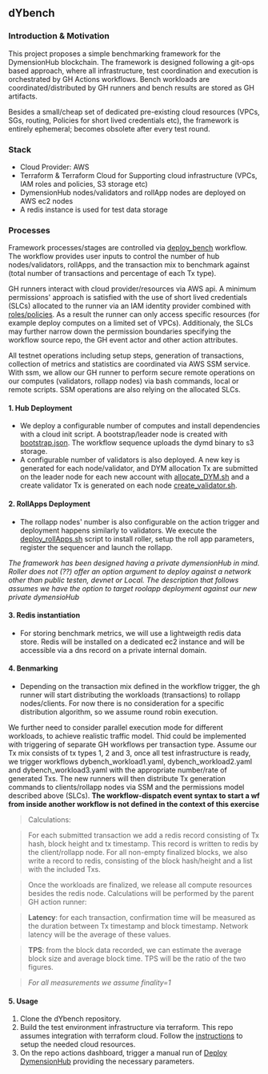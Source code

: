 ## dYbench

### Introduction & Motivation

This project proposes a simple benchmarking framework for the DymensionHub blockchain. The framework is designed following a git-ops based approach, where all infrastructure, test coordination and execution is orchestrated by GH Actions workflows. Bench workloads are coordinated/distributed by GH runners and bench results are stored as GH artifacts.

Besides a small/cheap set of dedicated pre-existing cloud resources (VPCs, SGs, routing, Policies for short lived credentials etc), the framework is entirely ephemeral; becomes obsolete after every test round.

### Stack
 - Cloud Provider: AWS
 - Terraform & Terraform Cloud for Supporting cloud infrastructure (VPCs, IAM roles and policies, S3 storage etc)
 - DymensionHub nodes/validators and rollApp nodes are deployed on AWS ec2 nodes
 - A redis instance is used for test data storage

### Processes

Framework processes/stages are controlled via [deploy_bench](https://github.com/MariosAronis/dYbench/blob/main/.github/workflows/deploy_bench.yaml) workflow. The workflow provides user inputs to control the number of hub nodes/validators, rollApps, and the transaction mix to benchmark against (total number of transactions and percentage of each Tx type). 

GH runners interact with cloud provider/resources via AWS api. A minimum permissions' approach is satisfied with the use of short lived credentials (SLCs) allocated to the runner via an IAM identity provider combined with [roles/policies](https://github.com/MariosAronis/dYbench/blob/main/terraform/modules/iam/iam.tf). As a result the runner can only access specific resources (for example deploy computes on a limited set of VPCs). Additionaly, the SLCs may further narrow down the permission boundaries specifying the workflow source repo, the GH event actor and other action attributes. 

All testnet operations including setup steps, generation of transactions, collection of metrics and statistics are coordinated via AWS SSM service. With ssm, we allow our GH runner to perform secure remote operations on our computes (validators, rollapp nodes) via bash commands, local or remote scripts. SSM operations are also relying on the allocated SLCs.

#### 1. Hub Deployment
- We deploy a configurable number of computes and install dependencies with a cloud init script. A bootstrap/leader node is created with [bootstrap.json](https://github.com/MariosAronis/dYbench/blob/main/.github/scripts/bootstrap.json). The workflow sequence uploads the dymd binary to s3 storage.
- A configurable number of validators is also deployed. A new key is generated for each node/validator, and DYM allocation Tx are submitted on the leader node for each new account with [allocate_DYM.sh](https://github.com/MariosAronis/dYbench/blob/main/.github/scripts/allocate_DYM.sh) and a create validator Tx is generated on each node [create_validator.sh](https://github.com/MariosAronis/dYbench/blob/main/.github/scripts/create_validator.sh).

#### 2. RollApps Deployment
- The rollapp nodes' number is also configurable on the action trigger and deployment happens similarly to validators. We execute the [deploy_rollApps.sh](https://github.com/MariosAronis/dYbench/blob/main/.github/scripts/deploy_rollApps.sh) script to install roller, setup the roll app parameters, register the sequencer and launch the rollapp.

*The framework has been designed having a private dymensionHub in mind. Roller does not (??) offer an option argument to deploy against a network other than public testen, devnet or Local. The description that follows assumes we have the option to target roolapp deployment against our new private dymensioHub*

#### 3. Redis instantiation
- For storing benchmark metrics, we will use a lightweigth redis data store. Redis will be installed on a dedicated ec2 instance and will be accessible via a dns record on a private internal domain. 

#### 4. Benmarking
- Depending on the transaction mix defined in the workflow trigger, the gh runner
will start distributing the workloads (transactions) to rollapp nodes/clients. For now there is no consideration for a specific distribution algorithm, so we assume round robin execution. 

We further need to consider parallel execution mode for different workloads, to achieve realistic traffic model. Thid could be implemented with triggering of separate GH workflows per transaction type. Assume our Tx mix consists of tx types 1, 2 and 3, once all test infrastructure is ready, we trigger workflows dybench_workload1.yaml, dybench_workload2.yaml and dybench_workload3.yaml with the appropriate number/rate of generated Txs. The new runners will then distribute Tx generation commands to clients/rollapp nodes via SSM and the permissions model described above (SLCs). **The workflow-dispatch event syntax to start a wf from inside another workflow is not defined in the context of this exercise**

> Calculations:

> For each submitted transaction we add a redis record consisting of Tx hash, block height and tx timestamp. This record is written to redis by the client/rollapp node. For all non-empty finalized blocks, we also write a record to redis, consisting of the block hash/height and a list with the included Txs.

>Once the workloads are finalized, we release all compute resources besides the redis node. Calculations will be performed by the parent GH action runner:

>**Latency**: for each transaction, confirmation time will be measured as the duration between Tx timestamp and block timestamp. Network latency will be the average of these values.

>**TPS**: from the block data recorded, we can estimate the average block size and average block time. TPS will be the ratio of the two figures. 

>*For all measurements we assume finality=1*

#### 5. Usage

1. Clone the dYbench repository.
2. Build the test environment infrastructure via terraform. This repo assumes integration with terraform cloud. Follow the [instructions](https://github.com/MariosAronis/dYbench/blob/main/terraform/README.md) to setup the needed cloud resources.
3. On the repo actions dashboard, trigger a manual run of [Deploy DymensionHub](https://github.com/MariosAronis/dYbench/actions) providing the necessary parameters.
